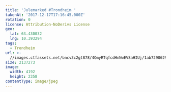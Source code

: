 ```yaml
---
title: 'Julemarked #Trondheim '
takenAt: '2017-12-17T17:16:45.000Z'
rotation: 0
license: Attribution-NoDerivs License
geo:
  lat: 63.430032
  lng: 10.393294
tags:
  - Trondheim
url: >-
  //images.ctfassets.net/bncv3c2gt878/4QmyRTqfcdHnNwEVSaHIUj/1ab7290629c456bbb048f4e5846669b6/julemarked-trondheim_24251948007_o
size: 2137273
image:
  width: 4192
  height: 2358
contentType: image/jpeg
---
```


